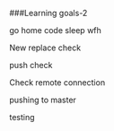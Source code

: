 ###Learning goals-2

go home
code
sleep
wfh

New replace check

push check

Check remote connection

pushing to master

testing
